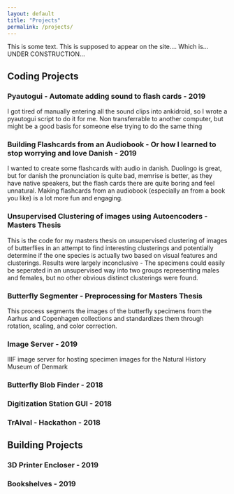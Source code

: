 ```yaml
---
layout: default
title: "Projects"
permalink: /projects/
---
```


This is some text. This is supposed to appear on the site.... Which is... UNDER CONSTRUCTION... 

## Coding Projects

### Pyautogui - Automate adding sound to flash cards - 2019
I got tired of manually entering all the sound clips into ankidroid, so I wrote a pyautogui script to do it for me. Non transferrable to another computer, but might be a good basis for someone else trying to do the same thing


### Building Flashcards from an Audiobook - Or how I learned to stop worrying and love Danish - 2019
I wanted to create some flashcards with audio in danish. Duolingo is great, but for danish the pronunciation is quite bad, memrise is better, as they have native speakers, but the flash cards there are quite boring and feel unnatural. Making flashcards from an audiobook (especially an from a book you like) is a lot more fun and engaging. 

### Unsupervised Clustering of images using Autoencoders - Masters Thesis
This is the code for my masters thesis on unsupervised clustering of images of butterflies in an attempt to find interesting clusterings and potentially determine if the one species is actually two based on visual features and clusterings. Results were largely inconclusive - The specimens could easily be seperated in an unsupervised way into two groups representing males and females, but no other obvious distinct clusterings were found.

### Butterfly Segmenter - Preprocessing for Masters Thesis
This process segments the images of the butterfly specimens from the Aarhus and Copenhagen collections and standardizes them through rotation, scaling, and color correction.

### Image Server - 2019
IIIF image server for hosting specimen images for the Natural History Museum of Denmark 

### Butterfly Blob Finder - 2018


### Digitization Station GUI - 2018

### TrAIval - Hackathon - 2018

### 

## Building Projects


### 3D Printer Encloser - 2019

### Bookshelves - 2019


